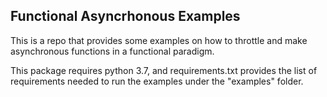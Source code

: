 ## Functional Asyncrhonous Examples

This is a repo that provides some examples on how to throttle and make asynchronous functions in a
functional paradigm.

This package requires python 3.7, and requirements.txt provides the list of requirements needed to run the
examples under the "examples" folder.

